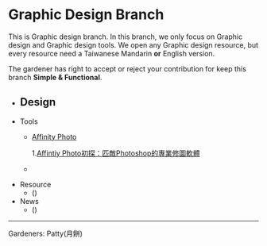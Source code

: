 # Graphic Design Branch
This is Graphic design branch. In this branch, we only focus on Graphic design and Graphic design tools. We open any Graphic design resource, but every resource need a Taiwanese Mandarin __or__ English version.

The gardener has right to accept or reject your contribution for keep this branch __Simple & Functional__.

- Design
	- 
- Tools
	- [Affinity Photo](https://affinity.serif.com/en-gb/photo/)
		
		1.[Affintiy Photo初探：匹敵Photoshop的專業修圖軟體](https://medium.com/@amou/affinityphoto1-f5b9a154e44a#.9zlmt6dhq)
	- []()
- Resource
	- [](#)()
- News
	- [](#)()

---- 
Gardeners: Patty(月餅)
